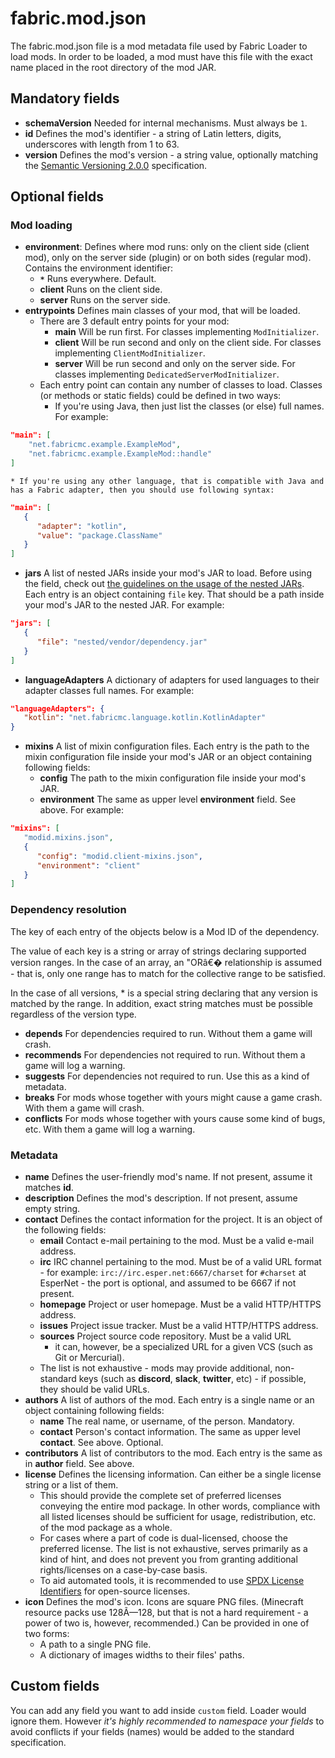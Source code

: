 # fabric.mod.json

The fabric.mod.json file is a mod metadata file used by Fabric Loader to
load mods. In order to be loaded, a mod must have this file with the
exact name placed in the root directory of the mod JAR.

## Mandatory fields

- **schemaVersion** Needed for internal mechanisms. Must always be
  `1`.
- **id** Defines the mod's identifier - a string of Latin letters,
  digits, underscores with length from 1 to 63.
- **version** Defines the mod's version - a string value, optionally
  matching the [Semantic Versioning 2.0.0](https://semver.org/)
  specification.

## Optional fields

### Mod loading

- **environment**: Defines where mod runs: only on the client side
  (client mod), only on the server side (plugin) or on both sides
  (regular mod). Contains the environment identifier:
  - **`*`** Runs everywhere. Default.
  - **client** Runs on the client side.
  - **server** Runs on the server side.
- **entrypoints** Defines main classes of your mod, that will be
  loaded.
  - There are 3 default entry points for your mod:
    - **main** Will be run first. For classes implementing
      `ModInitializer`.
    - **client** Will be run second and only on the client side.
      For classes implementing `ClientModInitializer`.
    - **server** Will be run second and only on the server side.
      For classes implementing `DedicatedServerModInitializer`.
  - Each entry point can contain any number of classes to load.
    Classes (or methods or static fields) could be defined in two
    ways:
    - If you're using Java, then just list the classes (or else)
      full names. For example:

<!-- end list --->

```json
"main": [
    "net.fabricmc.example.ExampleMod",
    "net.fabricmc.example.ExampleMod::handle"
]
```

```
* If you're using any other language, that is compatible with Java and has a Fabric adapter, then you should use following syntax: 
```

```json
"main": [
   {
      "adapter": "kotlin",
      "value": "package.ClassName"
   }
]
```

- **jars** A list of nested JARs inside your mod's JAR to load. Before
  using the field, check out [the guidelines on the usage of the nested JARs](../Modding-Tutorials/Advanced/loader04x.md#nested_jars). Each entry is an
  object containing `file` key. That should be a path inside your
  mod's JAR to the nested JAR. For example:

<!-- end list --->

```json
"jars": [
   {
      "file": "nested/vendor/dependency.jar"
   }
]
```

- **languageAdapters** A dictionary of adapters for used languages to
  their adapter classes full names. For example:

<!-- end list --->

```json
"languageAdapters": {
   "kotlin": "net.fabricmc.language.kotlin.KotlinAdapter"
}
```

- **mixins** A list of mixin configuration files. Each entry is the
  path to the mixin configuration file inside your mod's JAR or an
  object containing following fields:
  - **config** The path to the mixin configuration file inside your
    mod's JAR.
  - **environment** The same as upper level **environment** field.
    See above. For example:

<!-- end list --->

```json
"mixins": [
   "modid.mixins.json",
   {
      "config": "modid.client-mixins.json",
      "environment": "client"
   }
]
```

### Dependency resolution

The key of each entry of the objects below is a Mod ID of the
dependency.

The value of each key is a string or array of strings declaring
supported version ranges. In the case of an array, an "ORâ€� relationship
is assumed - that is, only one range has to match for the collective
range to be satisfied.

In the case of all versions, \* is a special string declaring that any
version is matched by the range. In addition, exact string matches must
be possible regardless of the version type.

- **depends** For dependencies required to run. Without them a game
  will crash.
- **recommends** For dependencies not required to run. Without them a
  game will log a warning.
- **suggests** For dependencies not required to run. Use this as a
  kind of metadata.
- **breaks** For mods whose together with yours might cause a game
  crash. With them a game will crash.
- **conflicts** For mods whose together with yours cause some kind of
  bugs, etc. With them a game will log a warning.

### Metadata

- **name** Defines the user-friendly mod's name. If not present,
  assume it matches **id**.
- **description** Defines the mod's description. If not present,
  assume empty string.
- **contact** Defines the contact information for the project. It is
  an object of the following fields:
  - **email** Contact e-mail pertaining to the mod. Must be a valid
    e-mail address.
  - **irc** IRC channel pertaining to the mod. Must be of a valid
    URL format - for example: `irc://irc.esper.net:6667/charset` for
    `#charset` at EsperNet - the port is optional, and assumed to be
    6667 if not present.
  - **homepage** Project or user homepage. Must be a valid
    HTTP/HTTPS address.
  - **issues** Project issue tracker. Must be a valid HTTP/HTTPS
    address.
  - **sources** Project source code repository. Must be a valid URL
    - it can, however, be a specialized URL for a given VCS (such as
      Git or Mercurial).
  - The list is not exhaustive - mods may provide additional,
    non-standard keys (such as **discord**, **slack**, **twitter**,
    etc) - if possible, they should be valid URLs.
- **authors** A list of authors of the mod. Each entry is a single
  name or an object containing following fields:
  - **name** The real name, or username, of the person. Mandatory.
  - **contact** Person's contact information. The same as upper
    level **contact**. See above. Optional.
- **contributors** A list of contributors to the mod. Each entry is
  the same as in **author** field. See above.
- **license** Defines the licensing information. Can either be a
  single license string or a list of them.
  - This should provide the complete set of preferred licenses
    conveying the entire mod package. In other words, compliance
    with all listed licenses should be sufficient for usage,
    redistribution, etc. of the mod package as a whole.
  - For cases where a part of code is dual-licensed, choose the
    preferred license. The list is not exhaustive, serves primarily
    as a kind of hint, and does not prevent you from granting
    additional rights/licenses on a case-by-case basis.
  - To aid automated tools, it is recommended to use [SPDX License   Identifiers](https://spdx.org/licenses/) for open-source
    licenses.
- **icon** Defines the mod's icon. Icons are square PNG files.
  (Minecraft resource packs use 128Ã—128, but that is not a hard
  requirement - a power of two is, however, recommended.) Can be
  provided in one of two forms:
  - A path to a single PNG file.
  - A dictionary of images widths to their files' paths.

## Custom fields

You can add any field you want to add inside `custom` field. Loader
would ignore them. However *it's highly recommended to namespace your
fields* to avoid conflicts if your fields (names) would be added to the
standard specification.
